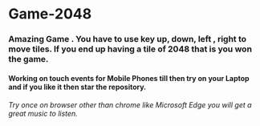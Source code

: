 # Game-2048

### Amazing Game . You have to use key up, down, left , right to move tiles. If you end up having a tile of 2048 that is you won the game.

#### Working on touch events for Mobile Phones till then try on your Laptop and if you like it then star the repository.

###### Try once on browser other than chrome like Microsoft Edge you will get a great music to listen.
